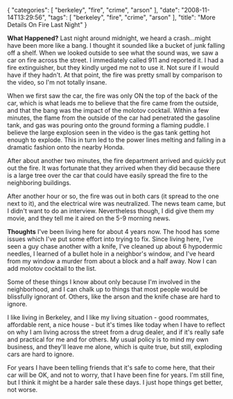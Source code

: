 {
    "categories": [
        "berkeley", 
        "fire", 
        "crime", 
        "arson"
    ], 
    "date": "2008-11-14T13:29:56", 
    "tags": [
        "berkeley", 
        "fire", 
        "crime", 
        "arson"
    ], 
    "title": "More Details On Fire Last Night"
}

<strong>What Happened?</strong>
Last night around midnight, we heard a crash...might have been more like a bang. I thought it sounded like a bucket of junk falling off a shelf. When we looked outside to see what the sound was, we saw a car on fire across the street. I immediately called 911 and reported it. I had a fire extinguisher, but they kindly urged me not to use it. Not sure if I would have if they hadn't. At that point, the fire was pretty small by comparison to the video, so I'm not totally insane. 

When we first saw the car, the fire was only ON the top of the back of the car, which is what leads me to believe that the fire came from the outside, and that the bang was the impact of the molotov cocktail. Within a few minutes, the flame from the outside of the car had penetrated the gasoline tank, and gas was pouring onto the ground forming a flaming puddle. I believe the large explosion seen in the video is the gas tank getting hot enough to explode. This in turn led to the power lines melting and falling in a dramatic fashion onto the nearby Honda. 

After about another two minutes, the fire department arrived and quickly put out the fire. It was fortunate that they arrived when they did because there is a large tree over the car that could have easily spread the fire to the neighboring buildings.

After another hour or so, the fire was out in both cars (it spread to the one next to it), and the electrical wire was neutralized. The news team came, but I didn't want to do an interview. Nevertheless though, I did give them my movie, and they tell me it aired on the 5-9 morning news.

<strong>Thoughts</strong>
I've been living here for about 4 years now. The hood has some issues which I've put some effort into trying to fix. Since living here, I've seen a guy chase another with a knife, I've cleaned up about 6 hypodermic needles, I learned of a bullet hole in a neighbor's window, and I've heard from my window a murder from about a block and a half away. Now I can add molotov cocktail to the list.

Some of these things I know about only because I'm involved in the neighborhood, and I can chalk up to things that most people would be blissfully ignorant of. Others, like the arson and the knife chase are hard to ignore. 

I like living in Berkeley, and I like my living situation - good roommates, affordable rent, a nice house - but it's times like today when I have to reflect on why I am living across the street from a drug dealer, and if it's really safe and practical for me and for others. My usual policy is to mind my own business, and they'll leave me alone, which is quite true, but still, exploding cars are hard to ignore.

For years I have been telling friends that it's safe to come here, that their car will be OK, and not to worry, that I have been fine for years. I'm still fine, but I think it might be a harder sale these days. I just hope things get better, not worse.<!--break-->